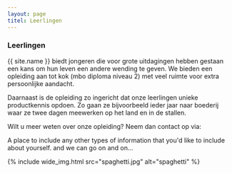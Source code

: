 ```yaml
---
layout: page
titel: Leerlingen
---
```


### Leerlingen

{{ site.name }} biedt jongeren die voor grote uitdagingen hebben gestaan een kans om hun leven een andere wending te geven. We bieden een opleiding aan tot kok (mbo diploma niveau 2) met veel ruimte voor extra persoonlijke aandacht.

Daarnaast is de opleiding zo ingericht dat onze leerlingen unieke productkennis opdoen. Zo gaan ze bijvoorbeeld ieder jaar naar boederij waar ze twee dagen meewerken op het land en in de stallen.

Wilt u meer weten over onze opleiding? Neem dan contact op via: 

A place to include any other types of information that you'd like to include about yourself. and we can go on and on...

{% include wide_img.html src="spaghetti.jpg" alt="spaghetti" %}

